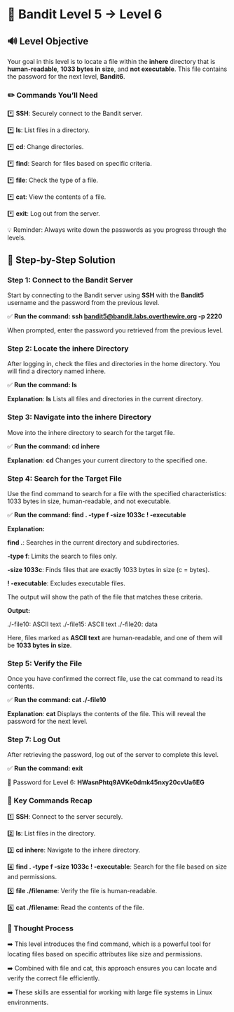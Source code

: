 # 🎲 Bandit Level 5 → Level 6


## 🔊 Level Objective


Your goal in this level is to locate a file within the **inhere** directory that is **human-readable**, **1033 bytes in size**, and **not executable**. This file contains the password for the next level, **Bandit6**.


### ✏️ Commands You’ll Need

:asterisk: **SSH**: Securely connect to the Bandit server.

:asterisk: **ls**: List files in a directory.

:asterisk: **cd**: Change directories.

:asterisk: **find**: Search for files based on specific criteria.

:asterisk: **file**: Check the type of a file.

:asterisk: **cat**: View the contents of a file.

:asterisk: **exit**: Log out from the server.


💡 Reminder: Always write down the passwords as you progress through the levels.



## 📃 Step-by-Step Solution

### Step 1: Connect to the Bandit Server


Start by connecting to the Bandit server using **SSH** with the **Bandit5** username and the password from the previous level.

:white_check_mark: **Run the command: ssh bandit5@bandit.labs.overthewire.org -p 2220**

When prompted, enter the password you retrieved from the previous level.


### Step 2: Locate the inhere Directory

After logging in, check the files and directories in the home directory. You will find a directory named inhere.

:white_check_mark: **Run the command: ls**

**Explanation**: **ls** Lists all files and directories in the current directory.



### Step 3: Navigate into the inhere Directory


Move into the inhere directory to search for the target file.

:white_check_mark: **Run the command: cd inhere**

**Explanation**: **cd** Changes your current directory to the specified one.


### Step 4: Search for the Target File

Use the find command to search for a file with the specified characteristics: 1033 bytes in size, human-readable, and not executable.

:white_check_mark: **Run the command: find . -type f -size 1033c ! -executable**

**Explanation:**

**find .**: Searches in the current directory and subdirectories.

**-type f**: Limits the search to files only.

**-size 1033c**: Finds files that are exactly 1033 bytes in size (c = bytes).

**! -executable**: Excludes executable files.


The output will show the path of the file that matches these criteria.

**Output:**

./-file10: ASCII text ./-file15: ASCII text ./-file20: data

Here, files marked as **ASCII text** are human-readable, and one of them will be **1033 bytes in size**.



### Step 5: Verify the File

Once you have confirmed the correct file, use the cat command to read its contents.

:white_check_mark: **Run the command: cat ./-file10**

**Explanation**: **cat** Displays the contents of the file. This will reveal the password for the next level.


### Step 7: Log Out

After retrieving the password, log out of the server to complete this level.

:white_check_mark: **Run the command: exit**




🔑 Password for Level 6: **HWasnPhtq9AVKe0dmk45nxy20cvUa6EG**





### :round_pushpin: Key Commands Recap



:one: **SSH**: Connect to the server securely.

:two: **ls**: List files in the directory.

:three: **cd inhere**: Navigate to the inhere directory.

:four: **find . -type f -size 1033c ! -executable**: Search for the file based on 
size and permissions.

:five: **file ./filename**: Verify the file is human-readable.

:six: **cat ./filename**: Read the contents of the file.








### 🔎 Thought Process


:arrow_right: This level introduces the find command, which is a powerful tool for locating files based on specific attributes like size and permissions. 

:arrow_right: Combined with file and cat, this approach ensures you can locate and verify the correct file efficiently. 

:arrow_right: These skills are essential for working with large file systems in Linux environments.